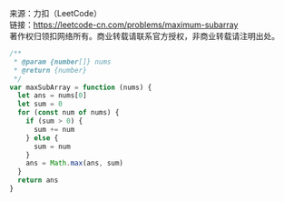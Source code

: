 来源：力扣（LeetCode）<br/>
链接：https://leetcode-cn.com/problems/maximum-subarray<br/>
著作权归领扣网络所有。商业转载请联系官方授权，非商业转载请注明出处。

```js
/**
 * @param {number[]} nums
 * @return {number}
 */
var maxSubArray = function (nums) {
  let ans = nums[0]
  let sum = 0
  for (const num of nums) {
    if (sum > 0) {
      sum += num
    } else {
      sum = num
    }
    ans = Math.max(ans, sum)
  }
  return ans
}
```
